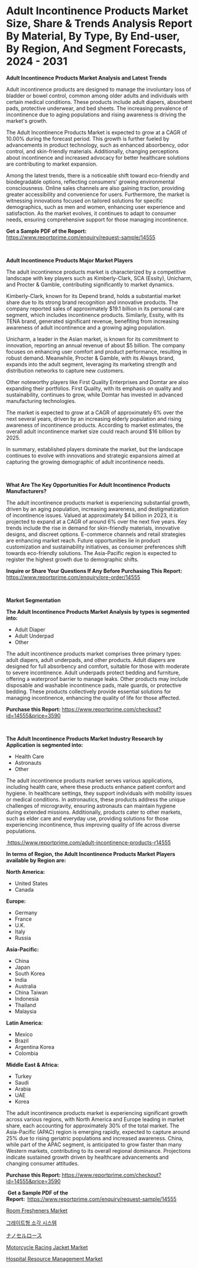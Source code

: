 <p><h1>Adult Incontinence Products Market Size, Share & Trends Analysis Report By Material, By Type, By End-user, By Region, And Segment Forecasts, 2024 - 2031</h1></p><p><strong>Adult Incontinence Products Market Analysis and Latest Trends</strong></p>
<p><p>Adult incontinence products are designed to manage the involuntary loss of bladder or bowel control, common among older adults and individuals with certain medical conditions. These products include adult diapers, absorbent pads, protective underwear, and bed sheets. The increasing prevalence of incontinence due to aging populations and rising awareness is driving the market's growth.</p><p>The Adult Incontinence Products Market is expected to grow at a CAGR of 10.00% during the forecast period. This growth is further fueled by advancements in product technology, such as enhanced absorbency, odor control, and skin-friendly materials. Additionally, changing perceptions about incontinence and increased advocacy for better healthcare solutions are contributing to market expansion.</p><p>Among the latest trends, there is a noticeable shift toward eco-friendly and biodegradable options, reflecting consumers' growing environmental consciousness. Online sales channels are also gaining traction, providing greater accessibility and convenience for users. Furthermore, the market is witnessing innovations focused on tailored solutions for specific demographics, such as men and women, enhancing user experience and satisfaction. As the market evolves, it continues to adapt to consumer needs, ensuring comprehensive support for those managing incontinence.</p></p>
<p><strong>Get a Sample PDF of the Report:&nbsp;</strong> <a href="https://www.reportprime.com/enquiry/request-sample/14555">https://www.reportprime.com/enquiry/request-sample/14555</a></p>
<p>&nbsp;</p>
<p><strong>Adult Incontinence Products Major Market Players</strong></p>
<p><p>The adult incontinence products market is characterized by a competitive landscape with key players such as Kimberly-Clark, SCA (Essity), Unicharm, and Procter & Gamble, contributing significantly to market dynamics. </p><p>Kimberly-Clark, known for its Depend brand, holds a substantial market share due to its strong brand recognition and innovative products. The company reported sales of approximately $19.1 billion in its personal care segment, which includes incontinence products. Similarly, Essity, with its TENA brand, generated significant revenue, benefiting from increasing awareness of adult incontinence and a growing aging population.</p><p>Unicharm, a leader in the Asian market, is known for its commitment to innovation, reporting an annual revenue of about $5 billion. The company focuses on enhancing user comfort and product performance, resulting in robust demand. Meanwhile, Procter & Gamble, with its Always brand, expands into the adult segment, leveraging its marketing strength and distribution networks to capture new customers.</p><p>Other noteworthy players like First Quality Enterprises and Domtar are also expanding their portfolios. First Quality, with its emphasis on quality and sustainability, continues to grow, while Domtar has invested in advanced manufacturing technologies.</p><p>The market is expected to grow at a CAGR of approximately 6% over the next several years, driven by an increasing elderly population and rising awareness of incontinence products. According to market estimates, the overall adult incontinence market size could reach around $16 billion by 2025.</p><p>In summary, established players dominate the market, but the landscape continues to evolve with innovations and strategic expansions aimed at capturing the growing demographic of adult incontinence needs.</p></p>
<p>&nbsp;</p>
<p><strong>What Are The Key Opportunities For Adult Incontinence Products Manufacturers?</strong></p>
<p><p>The adult incontinence products market is experiencing substantial growth, driven by an aging population, increasing awareness, and destigmatization of incontinence issues. Valued at approximately $4 billion in 2023, it is projected to expand at a CAGR of around 6% over the next five years. Key trends include the rise in demand for skin-friendly materials, innovative designs, and discreet options. E-commerce channels and retail strategies are enhancing market reach. Future opportunities lie in product customization and sustainability initiatives, as consumer preferences shift towards eco-friendly solutions. The Asia-Pacific region is expected to register the highest growth due to demographic shifts.</p></p>
<p><strong>Inquire or Share Your Questions If Any Before Purchasing This Report:</strong> <a href="https://www.reportprime.com/enquiry/pre-order/14555">https://www.reportprime.com/enquiry/pre-order/14555</a></p>
<p>&nbsp;</p>
<p><strong>Market Segmentation</strong></p>
<p><strong>The Adult Incontinence Products Market Analysis by types is segmented into:</strong></p>
<p><ul><li>Adult Diaper</li><li>Adult Underpad</li><li>Other</li></ul></p>
<p><p>The adult incontinence products market comprises three primary types: adult diapers, adult underpads, and other products. Adult diapers are designed for full absorbency and comfort, suitable for those with moderate to severe incontinence. Adult underpads protect bedding and furniture, offering a waterproof barrier to manage leaks. Other products may include disposable and washable incontinence pads, male guards, or protective bedding. These products collectively provide essential solutions for managing incontinence, enhancing the quality of life for those affected.</p></p>
<p><strong>Purchase this Report:&nbsp;</strong><a href="https://www.reportprime.com/checkout?id=14555&price=3590">https://www.reportprime.com/checkout?id=14555&price=3590</a></p>
<p>&nbsp;</p>
<p><strong>The Adult Incontinence Products Market Industry Research by Application is segmented into:</strong></p>
<p><ul><li>Health Care</li><li>Astronauts</li><li>Other</li></ul></p>
<p><p>The adult incontinence products market serves various applications, including health care, where these products enhance patient comfort and hygiene. In healthcare settings, they support individuals with mobility issues or medical conditions. In astronautics, these products address the unique challenges of microgravity, ensuring astronauts can maintain hygiene during extended missions. Additionally, products cater to other markets, such as elder care and everyday use, providing solutions for those experiencing incontinence, thus improving quality of life across diverse populations.</p></p>
<p><a href="https://www.reportprime.com/adult-incontinence-products-r14555">&nbsp;https://www.reportprime.com/adult-incontinence-products-r14555</a></p>
<p><strong>In terms of Region, the Adult Incontinence Products Market Players available by Region are:</strong></p>
<p>
    <p> <strong> North America: </strong>
        <ul>
            <li>United States</li>
            <li>Canada</li>
        </ul>
        </p> 
    <p> <strong> Europe: </strong>
        <ul>
            <li>Germany</li>
            <li>France</li>
            <li>U.K.</li>
            <li>Italy</li>
            <li>Russia</li>
        </ul>
        </p> 
    <p> <strong> Asia-Pacific: </strong>
        <ul>
            <li>China</li>
            <li>Japan</li>
            <li>South Korea</li>
            <li>India</li>
            <li>Australia</li>
            <li>China Taiwan</li>
            <li>Indonesia</li>
            <li>Thailand</li>
            <li>Malaysia</li>
        </ul>
        </p> 
    <p> <strong> Latin America: </strong>
        <ul>
            <li>Mexico</li>
            <li>Brazil</li>
            <li>Argentina Korea</li>
            <li>Colombia</li>
        </ul>
        </p> 
    <p> <strong> Middle East & Africa: </strong>
        <ul>
            <li>Turkey</li>
            <li>Saudi</li>
            <li>Arabia</li>
            <li>UAE</li>
            <li>Korea</li>
        </ul>
    </p>
    </p>
<p><p>The adult incontinence products market is experiencing significant growth across various regions, with North America and Europe leading in market share, each accounting for approximately 30% of the total market. The Asia-Pacific (APAC) region is emerging rapidly, expected to capture around 25% due to rising geriatric populations and increased awareness. China, while part of the APAC segment, is anticipated to grow faster than many Western markets, contributing to its overall regional dominance. Projections indicate sustained growth driven by healthcare advancements and changing consumer attitudes.</p></p>
<p><strong>Purchase this Report: </strong><a href="https://www.reportprime.com/checkout?id=14555&price=3590">https://www.reportprime.com/checkout?id=14555&price=3590</a></p>
<p>&nbsp;<strong>Get a Sample PDF of the Report:&nbsp;&nbsp;</strong><a href="https://www.reportprime.com/enquiry/request-sample/14555">https://www.reportprime.com/enquiry/request-sample/14555</a></p>
<p><strong></strong></p>
<p><p><a href="https://github.com/NancyAlvarado586/Market-Research-Report-List-1/blob/main/room-fresheners-market.md">Room Fresheners Market</a></p><p><a href="https://medium.com/@christorpherpfannerstill5436/%EC%84%B8%EA%B3%84-grate-type-incineration-system-market-%EC%9D%80-2024%EC%97%90%EC%84%9C-2031%EB%A1%9C-%EC%97%B0%ED%8F%89%EA%B7%A0-%EC%A6%9D%EA%B0%80%EC%9C%A8%EC%9D%84-%EB%B3%B4%EC%9D%BC-%EA%B2%83%EC%9C%BC%EB%A1%9C-%EC%98%88%EC%83%81%EB%90%A9%EB%8B%88%EB%8B%A4-bff69d33b0a2">그레이트형 소각 시스템</a></p><p><a href="https://medium.com/@evekerluke2023/nano-cellulose-market-%E3%81%AF-%E3%82%B3%E3%82%B9%E3%83%88%E7%AE%A1%E7%90%86%E3%81%A8%E5%8A%B9%E7%8E%87%E5%90%91%E4%B8%8A%E3%82%92%E5%84%AA%E5%85%88%E3%81%97%E3%81%BE%E3%81%99-%E3%81%95%E3%82%89%E3%81%AB-%E5%A0%B1%E5%91%8A%E6%9B%B8%E3%81%AF%E5%B8%82%E5%A0%B4%E3%81%AE%E9%9C%80%E8%A6%81%E9%9D%A2%E3%81%A8%E4%BE%9B%E7%B5%A6%E9%9D%A2%E3%81%AE%E4%B8%A1%E6%96%B9%E3%82%92%E3%82%AB%E3%83%90%E3%83%BC%E3%81%97%E3%81%A6%E3%81%84%E3%81%BE%E3%81%99-nano-cellulose-%E5%B8%82%E5%A0%B4%E3%81%AF-2024-87c8d11d0b68">ナノセルロース</a></p><p><a href="https://medium.com/@robeathews675666/the-growth-of-the-motorcycle-racing-jacket-market-has-been-significant-driven-by-various-a46b769818af">Motorcycle Racing Jacket Market</a></p><p><a href="https://www.linkedin.com/pulse/global-hospital-resource-management-market-sector-types-yizdc?trackingId=kSzvsnCCSgy%2B0iPNew4sOw%3D%3D">Hospital Resource Management Market</a></p></p>